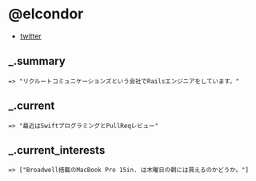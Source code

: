 @elcondor
====

- [twitter](https://twitter.com/elcondor)

_.summary
----

```ruby:
=> "リクルートコミュニケーションズという会社でRailsエンジニアをしています。"
```

_.current
----

```ruby:
=> "最近はSwiftプログラミングとPullReqレビュー"
```

_.current_interests
----

```ruby:
=> ["Broadwell搭載のMacBook Pro 15in. は木曜日の朝には買えるのかどうか。"]
```
